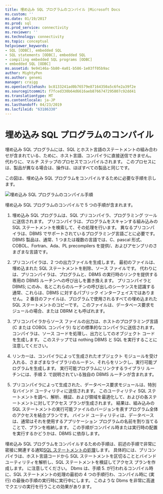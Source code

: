 ```yaml
---
title: 埋め込み SQL プログラムのコンパイル |Microsoft Docs
ms.custom: ''
ms.date: 01/19/2017
ms.prod: sql
ms.prod_service: connectivity
ms.reviewer: ''
ms.technology: connectivity
ms.topic: conceptual
helpviewer_keywords:
- SQL [ODBC], embedded SQL
- SQL statements [ODBC], embedded SQL
- compiling embedded SQL programs [ODBC]
- embedded SQL [ODBC]
ms.assetid: 9e94146a-5b80-4a01-b586-1e03ff05b9ac
author: MightyPen
ms.author: genemi
manager: craigg
ms.openlocfilehash: bc8133241ad0b76579e87164350a5c6fe2a39f2e
ms.sourcegitcommit: f7fced330b64d6616aeb8766747295807c92dd41
ms.translationtype: MT
ms.contentlocale: ja-JP
ms.lasthandoff: 04/23/2019
ms.locfileid: "63186330"
---
```

# <a name="compiling-an-embedded-sql-program"></a>埋め込み SQL プログラムのコンパイル
埋め込み SQL プログラムには、SQL とホスト言語のステートメントの組み合わせが含まれている、ために、ホスト言語、コンパイラに直接送信できません。 代わりに、マルチ ステップのプロセスでコンパイルされます。 このプロセスには、製品が異なる場合は、操作は、ほぼすべての製品と同じです。  
  
 この図は、埋め込み SQL プログラムをコンパイルするために必要な手順を示します。  
  
 ![埋め込み SQL プログラムのコンパイル手順](../../odbc/reference/media/pr02.gif "pr02")  
  
 埋め込み SQL プログラムのコンパイルで 5 つの手順が含まれます。  
  
1.  埋め込み SQL プログラムは、SQL プリコンパイラ、プログラミング ツールに送信されます。 プリコンパイラは、プログラムをスキャンする組み込みの SQL ステートメントを検索して、その処理を行います。 異なるプリコンパイラは、DBMS でサポートされているプログラミング言語ごとに必要です。 DBMS 製品は、通常、1 つまたは複数の言語では、C、pascal 形式、COBOL、Fortran、Ada、PL precompilers を提供/、およびアセンブリのさまざまな言語です。  
  
2.  プリコンパイラは、2 つの出力ファイルを生成します。 最初のファイルは、埋め込まれた SQL ステートメントを削除、ソース ファイルです。 代わりには、プリコンパイラは、プログラムと、DBMS の実行時のリンクを提供する専用の DBMS ルーチンへの呼び出しを置き換えます。 プリコンパイラと DBMS; にのみ、名とこれらのルーチンの呼び出しのシーケンスを認識する通常、これらは、DBMS に対するパブリック インターフェイスではありません。 2 番目のファイルは、プログラムで使用されるすべての埋め込まれた SQL ステートメントのコピーです。 このファイルは、データベース要求モジュールの場合、または DBRM とも呼ばれます。  
  
3.  プリコンパイラからソース ファイルの出力は、ホストのプログラミング言語 (C または COBOL コンパイラ) などの標準的なコンパイラに送信されます。 コンパイラは、ソース コードを処理し、出力としてのオブジェクト コードを生成します。 このステップでは nothing DBMS と SQL を実行することに注意してください。  
  
4.  リンカーは、コンパイラによって生成されたオブジェクト モジュールを受け入れる、さまざまなライブラリのルーチン、それらをリンクし、実行可能プログラムを生成します。 実行可能プログラムにリンクするライブラリ ルーチンには、手順 2. で説明されている独自の DBMS ルーチンが含まれます。  
  
5.  プリコンパイラによって生成された、データベース要求モジュールは、特別なバインド ユーティリティに送信されます。 このユーティリティ SQL ステートメントを調べ、解析、検証、および領域を最適化して、およびの各ステートメントに対してアクセス プランが生成されます。 結果は、組み込みの SQL ステートメントの実行可能ファイルのバージョンを表すプログラム全体のアクセスを結合プランです。 バインド ユーティリティは、データベースは、通常はそれを使用するアプリケーション プログラムの名前を割り当てることで、プランを格納します。 この手順がコンパイル時または実行時の配置を実行するかどうかは、DBMS に依存します。  
  
 埋め込み SQL プログラムをコンパイルするための手順は、前述の手順で非常に密接に関連する通知[SQL ステートメントの処理](../../odbc/reference/processing-a-sql-statement.md)します。 具体的には、プリコンパイラは、ホスト言語コードから SQL ステートメントを区切ることとバインド ユーティリティを解析し、SQL ステートメントを検証してアクセス プランを作成します。 に注意してください。 Dbms は、手順 5. が行われるコンパイル時に、SQL ステートメントの処理の最初の 4 つの手順行わ、コンパイル時に (実行) の最後の手順の実行時に実行中にします。 このような Dbms を非常に高速でクエリの実行を行うことの効果があります。

